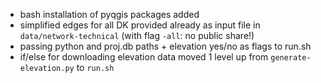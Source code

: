 * bash installation of pyqgis packages added
* simplified edges for all DK provided already as input file in `data/network-technical` (with flag `-all`: no public share!)
* passing python and proj.db paths + elevation yes/no as flags to run.sh
* if/else for downloading elevation data moved 1 level up from `generate-elevation.py` to `run.sh`